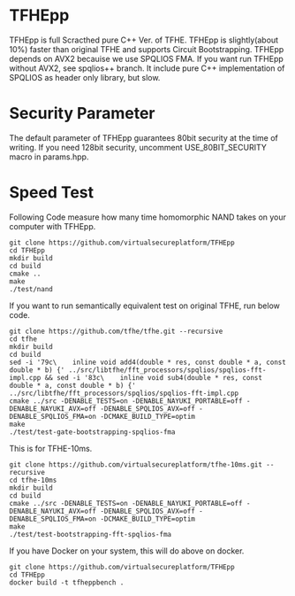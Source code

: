 # TFHEpp
TFHEpp is full Scracthed pure C++ Ver. of TFHE. TFHEpp is slightly(about 10%) faster than original TFHE and supports Circuit Bootstrapping.
TFHEpp depends on AVX2 becauise we use SPQLIOS FMA. If you want run TFHEpp without AVX2, see spqlios++ branch. It include pure C++ implementation of SPQLIOS as header only library, but slow.

# Security Parameter
The default parameter of TFHEpp guarantees 80bit security at the time of writing. If you need 128bit security, uncomment USE_80BIT_SECURITY macro in params.hpp.

# Speed Test

Following Code measure how many time homomorphic NAND takes on your computer with TFHEpp. 
```
git clone https://github.com/virtualsecureplatform/TFHEpp
cd TFHEpp
mkdir build
cd build
cmake ..
make
./test/nand 
```

If you want to run semantically equivalent test on original TFHE, run below code.
```
git clone https://github.com/tfhe/tfhe.git --recursive
cd tfhe
mkdir build
cd build
sed -i '79c\    inline void add4(double * res, const double * a, const double * b) {' ../src/libtfhe/fft_processors/spqlios/spqlios-fft-impl.cpp && sed -i '83c\    inline void sub4(double * res, const double * a, const double * b) {' ../src/libtfhe/fft_processors/spqlios/spqlios-fft-impl.cpp
cmake ../src -DENABLE_TESTS=on -DENABLE_NAYUKI_PORTABLE=off -DENABLE_NAYUKI_AVX=off -DENABLE_SPQLIOS_AVX=off -DENABLE_SPQLIOS_FMA=on -DCMAKE_BUILD_TYPE=optim
make
./test/test-gate-bootstrapping-spqlios-fma
```

This is for TFHE-10ms.
```
git clone https://github.com/virtualsecureplatform/tfhe-10ms.git --recursive
cd tfhe-10ms
mkdir build
cd build
cmake ../src -DENABLE_TESTS=on -DENABLE_NAYUKI_PORTABLE=off -DENABLE_NAYUKI_AVX=off -DENABLE_SPQLIOS_AVX=off -DENABLE_SPQLIOS_FMA=on -DCMAKE_BUILD_TYPE=optim
make
./test/test-bootstrapping-fft-spqlios-fma 
```

If you have Docker on your system, this will do above on docker.

```
git clone https://github.com/virtualsecureplatform/TFHEpp
cd TFHEpp
docker build -t tfheppbench .
```